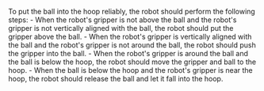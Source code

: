To put the ball into the hoop reliably, the robot should perform the following steps:
    - When the robot's gripper is not above the ball and the robot's gripper is not vertically aligned with the ball, the robot should put the gripper above the ball.
    - When the robot's gripper is vertically aligned with the ball and the robot's gripper is not around the ball, the robot should push the gripper into the ball.
    - When the robot's gripper is around the ball and the ball is below the hoop, the robot should move the gripper and ball to the hoop.
    - When the ball is below the hoop and the robot's gripper is near the hoop, the robot should release the ball and let it fall into the hoop.